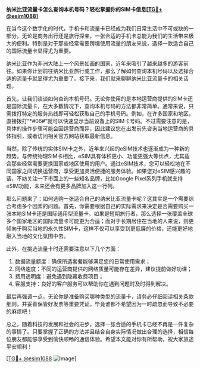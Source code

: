 **纳米比亚流量卡怎么查询本机号码？轻松掌握你的SIM卡信息[[TG💪+ @esim1088](https://t.me/s/esim1088)]**

在当今这个数字化的时代，手机卡和流量卡已经成为我们日常生活中不可或缺的一部分。无论是商务出行还是旅行探亲，一张合适的手机卡总能为我们的生活带来极大的便利。特别是对于那些经常需要跨境使用流量的朋友来说，选择一款适合自己的国际流量卡显得尤为重要。

纳米比亚作为非洲大陆上一个风景如画的国家，近年来吸引了越来越多的游客前往。如果你计划前往纳米比亚旅行或工作，那么了解如何查询本机号码以及选择合适的流量卡就显得尤为重要了。接下来，我们就来聊聊纳米比亚流量卡的相关话题。

首先，让我们谈谈如何查询本机号码。无论你使用的是本地运营商提供的SIM卡还是国际流量卡，在大多数情况下，查询本机号码的方法都非常简单。通常来说，只需拨打特定的服务热线即可轻松获取自己的手机号码。例如，在许多国家和地区，直接拨打“*#06#”就可以快速显示当前设备上的SIM卡号码。不过需要注意的是，具体的操作步骤可能会因运营商而异，因此建议您在出发前先咨询当地运营商的具体指引，或者访问相关官方网站获取最新信息。

当然，除了传统的实体SIM卡之外，近年来兴起的eSIM技术也逐渐成为一种新的趋势。与传统物理SIM卡相比，eSIM具有体积更小、功能更强大等优点，尤其适合那些经常需要更换国家或地区使用的用户。通过eSIM技术，您可以轻松地在不同国家之间切换运营商，享受更加灵活便捷的服务体验。如果您对eSIM感兴趣的话，不妨关注一下市面上的一些知名品牌，比如Google Pixel系列手机就支持eSIM功能，未来还会有更多品牌加入这一行列。

那么问题来了：如何选购一张适合自己的纳米比亚流量卡呢？这其实是一个需要综合考虑多个因素的问题。首先，你需要根据自己的实际需求来决定是否需要购买一张本地SIM卡还是国际通用型流量卡。如果是短期旅行者，那么选择一张覆盖全球多个国家地区的国际流量卡可能更为合适；而对于长期居住在当地的人来说，则更倾向于购买当地的永久性SIM卡，这样不仅可以享受到更低廉的价格，还能更好地融入当地的文化氛围中去。

此外，在挑选流量卡时还需要注意以下几个方面：
1. 数据流量额度：确保所选套餐能够满足您的日常使用需求；
2. 网络速度：不同的运营商提供的网络质量可能存在差异，建议提前做好功课；
3. 费用透明度：避免遇到隐藏收费项目；
4. 客服支持：良好的客户服务可以帮助你在遇到问题时及时得到解决。

最后再强调一点，无论你是准备购买哪种类型的流量卡，请务必仔细阅读相关条款细则，并妥善保管好发票等重要凭证。毕竟谁都不希望因为一时疏忽而导致不必要的麻烦吧！

总之，随着科技的发展和社会的进步，选择一张合适的手机卡已经不再是一件复杂的事情了。只要掌握了正确的方法并且结合自身实际情况做出合理的选择，相信每位朋友都能够享受到愉快顺畅的通信体验。希望本文能对你有所帮助，祝大家旅途平安顺利！

[[TG💪+ @esim1088](https://t.me/s/esim1088) ![Image](https://i.postimg.cc/4NQfJmqS/Snipaste-2025-05-13-00-14-12.png)]
